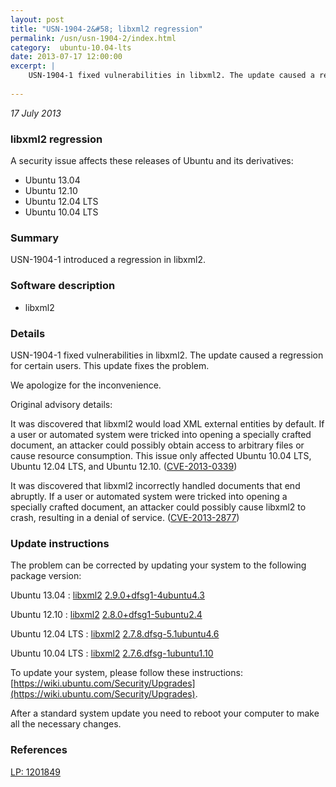 ```yaml
---
layout: post
title: "USN-1904-2&#58; libxml2 regression"
permalink: /usn/usn-1904-2/index.html
category:  ubuntu-10.04-lts
date: 2013-07-17 12:00:00
excerpt: |
    USN-1904-1 fixed vulnerabilities in libxml2. The update caused a regression for certain users. This update fixes the problem.
    
--- 
```

 
 

*17 July 2013*

### libxml2 regression

A security issue affects these releases of Ubuntu and its derivatives:

* Ubuntu 13.04
* Ubuntu 12.10
* Ubuntu 12.04 LTS
* Ubuntu 10.04 LTS

### Summary

USN-1904-1 introduced a regression in libxml2. 

### Software description

* libxml2 

### Details

USN-1904-1 fixed vulnerabilities in libxml2. The update caused a regression for certain users. This update fixes the problem.

We apologize for the inconvenience.

Original advisory details:

 It was discovered that libxml2 would load XML external entities by default. If a user or automated system were tricked into opening a specially crafted document, an attacker could possibly obtain access to arbitrary files or cause resource consumption. This issue only affected Ubuntu 10.04 LTS, Ubuntu 12.04 LTS, and Ubuntu 12.10. ([CVE-2013-0339](http://people.ubuntu.com/~ubuntu-security/cve/CVE-2013-0339))

 It was discovered that libxml2 incorrectly handled documents that end abruptly. If a user or automated system were tricked into opening a specially crafted document, an attacker could possibly cause libxml2 to crash, resulting in a denial of service. ([CVE-2013-2877](http://people.ubuntu.com/~ubuntu-security/cve/CVE-2013-2877)) 

### Update instructions

The problem can be corrected by updating your system to the following package version:

Ubuntu 13.04
 : [libxml2](https://launchpad.net/ubuntu/+source/libxml2) <span> [2.9.0+dfsg1-4ubuntu4.3](https://launchpad.net/ubuntu/+source/libxml2/2.9.0+dfsg1-4ubuntu4.3) </span> 

Ubuntu 12.10
 : [libxml2](https://launchpad.net/ubuntu/+source/libxml2) <span> [2.8.0+dfsg1-5ubuntu2.4](https://launchpad.net/ubuntu/+source/libxml2/2.8.0+dfsg1-5ubuntu2.4) </span> 

Ubuntu 12.04 LTS
 : [libxml2](https://launchpad.net/ubuntu/+source/libxml2) <span> [2.7.8.dfsg-5.1ubuntu4.6](https://launchpad.net/ubuntu/+source/libxml2/2.7.8.dfsg-5.1ubuntu4.6) </span> 

Ubuntu 10.04 LTS
 : [libxml2](https://launchpad.net/ubuntu/+source/libxml2) <span> [2.7.6.dfsg-1ubuntu1.10](https://launchpad.net/ubuntu/+source/libxml2/2.7.6.dfsg-1ubuntu1.10) </span> 

To update your system, please follow these instructions: [https://wiki.ubuntu.com/Security/Upgrades](https://wiki.ubuntu.com/Security/Upgrades).

After a standard system update you need to reboot your computer to make all the necessary changes. 

### References

 
 [LP: 1201849](https://launchpad.net/bugs/1201849)
 

